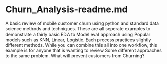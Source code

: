 # Churn_Analysis-readme.md
A basic review of mobile customer churn using python and standard data science methods and techniques. 
These are all seperate examples to demonstrate a fairly basic EDA to Model eval approach using
Popular models such as KNN, Linear, Logistic. Each process practices slightly different methods.
While you can combine this all into one workflow, this example is for anyone that is wanting to review 
Some different approaches to the same problem. What will prevent customers from Churning?
